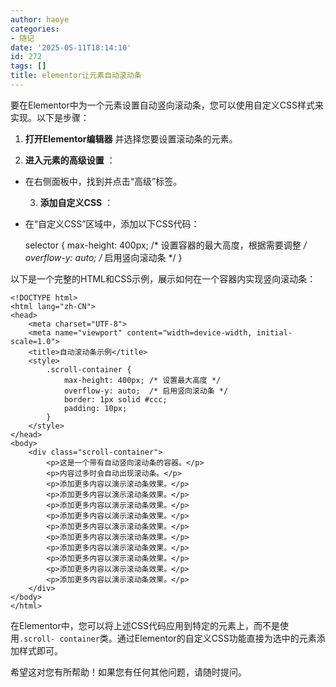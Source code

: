 ```yaml
---
author: haoye
categories:
- 随记
date: '2025-05-11T18:14:10'
id: 272
tags: []
title: elementor让元素自动滚动条
---
```


要在Elementor中为一个元素设置自动竖向滚动条，您可以使用自定义CSS样式来实现。以下是步骤：

  1. **打开Elementor编辑器** 并选择您要设置滚动条的元素。

  2. **进入元素的高级设置** ：  
- 在右侧面板中，找到并点击“高级”标签。

  3. **添加自定义CSS** ：  
- 在“自定义CSS”区域中，添加以下CSS代码：

    
    
    selector {
        max-height: 400px; /* 设置容器的最大高度，根据需要调整 */
        overflow-y: auto;  /* 启用竖向滚动条 */
    }
    

以下是一个完整的HTML和CSS示例，展示如何在一个容器内实现竖向滚动条：

    
    
    <!DOCTYPE html>
    <html lang="zh-CN">
    <head>
        <meta charset="UTF-8">
        <meta name="viewport" content="width=device-width, initial-scale=1.0">
        <title>自动滚动条示例</title>
        <style>
            .scroll-container {
                max-height: 400px; /* 设置最大高度 */
                overflow-y: auto;  /* 启用竖向滚动条 */
                border: 1px solid #ccc;
                padding: 10px;
            }
        </style>
    </head>
    <body>
        <div class="scroll-container">
            <p>这是一个带有自动竖向滚动条的容器。</p>
            <p>内容过多时会自动出现滚动条。</p>
            <p>添加更多内容以演示滚动条效果。</p>
            <p>添加更多内容以演示滚动条效果。</p>
            <p>添加更多内容以演示滚动条效果。</p>
            <p>添加更多内容以演示滚动条效果。</p>
            <p>添加更多内容以演示滚动条效果。</p>
            <p>添加更多内容以演示滚动条效果。</p>
            <p>添加更多内容以演示滚动条效果。</p>
            <p>添加更多内容以演示滚动条效果。</p>
            <p>添加更多内容以演示滚动条效果。</p>
            <p>添加更多内容以演示滚动条效果。</p>
        </div>
    </body>
    </html>
    

在Elementor中，您可以将上述CSS代码应用到特定的元素上，而不是使用`.scroll-
container`类。通过Elementor的自定义CSS功能直接为选中的元素添加样式即可。

希望这对您有所帮助！如果您有任何其他问题，请随时提问。

